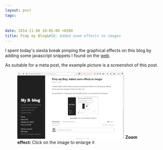 ```yaml
---
layout: post
tags: 


date: 2014-11-08 10:05:00 +0200
title: Pimp my Blog&#58; Added zoom effects to images
---
```


I spent today's siesta break pimping the graphical effects on this blog by adding some javascript snippets I found on the [web](https://github.com/kthornbloom/Smoothzoom).

As suitable for a meta post, the example picture is a screenshot of this post.

<figure>
   <img rel="zoom" src="/resources/images/metaImage.png" alt="bending" width="350" >
  <figcaption"><b>Zoom effect: </b>Click on the image to enlarge it</figcaption>
</figure> 


